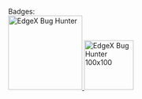 

<!--
**aarondonwilliams/aarondonwilliams** is a ✨ _special_ ✨ repository because its `README.md` (this file) appears on your GitHub profile.

Here are some ideas to get you started:

- 🔭 I’m currently working on ...
- 🌱 I’m currently learning ...
- 👯 I’m looking to collaborate on ...
- 🤔 I’m looking for help with ...
- 💬 Ask me about ...
- 📫 How to reach me: ...
- 😄 Pronouns: ...
- ⚡ Fun fact: ...
-->


Badges:
<br>
<a href="https://wiki.edgexfoundry.org/x/HgD2Aw">
  <img src="https://wiki.edgexfoundry.org/download/thumbnails/66453534/EdgeEx_BugHunter_v3-01-01.png?version=1&modificationDate=1622828432551&api=v2" width="150" height="150" title="EdgeX Bug Hunter"/>
</a>
<a href="https://docs.edgexfoundry.org/1.3/">
  <img src="EdgeEx_BugHunter_v2-02.png" width="100" height="100" title="EdgeX Bug Hunter 100x100"/>
</a>
